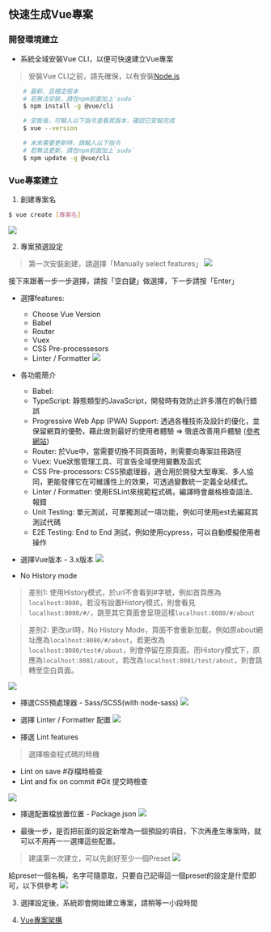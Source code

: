 ## 快速生成Vue專案

### 開發環境建立
- 系統全域安裝Vue CLI，以便可快速建立Vue專案
> 安裝Vue CLI之前，請先確保，以有安裝[Node.js](https://nodejs.org/en/)

```bash
    # 最新、且穩定版本
    # 若無法安裝，請在npm前面加上`sudo`
    $ npm install -g @vue/cli

    # 安裝後，可輸入以下指令查看其版本，確認已安裝完成
    $ vue --version

    # 未來需要更新時，請輸入以下指令
    # 若無法更新，請在npm前面加上`sudo`
    $ npm update -g @vue/cli
```

### Vue專案建立
1. 創建專案名
```bash
$ vue create [專案名]
```
![](./assets/InitVue/vue_create_name.png)

2. 專案預選設定
> 第一次安裝創建，請選擇「Manually select features」
![](./assets/InitVue/vue_manually_select_features.png)

接下來跟著一步一步選擇，請按「空白鍵」做選擇，下一步請按「Enter」  
- 選擇features: 
    - Choose Vue Version
    - Babel
    - Router
    - Vuex
    - CSS Pre-processesors
    - Linter / Formatter
![](./assets/InitVue/vue_pick_features.png)
- 各功能簡介 
    - Babel: 
    - TypeScript: 靜態類型的JavaScript，開發時有效防止許多潛在的執行錯誤
    - Progressive Web App (PWA) Support: 透過各種技術及設計的優化，並保留網頁的優勢，藉此做到最好的使用者體驗 => 徹底改善用戶體驗 ([參考網站](https://ithelp.ithome.com.tw/articles/10186584))
    - Router: 於Vue中，當需要切換不同頁面時，則需要向專案註冊路徑
    - Vuex: Vue狀態管理工具、可宣告全域使用變數及函式
    - CSS Pre-processors: CSS預處理器，適合用於開發大型專案、多人協同，更能發揮它在可維護性上的效果，可透過變數統一定義全站樣式。
    - Linter / Formatter:  使用ESLint來規範程式碼，編譯時會嚴格檢查語法、報錯
    - Unit Testing: 單元測試，可單獨測試一項功能，例如可使用jest去編寫其測試代碼
    - E2E Testing: End to End 測試，例如使用cypress，可以自動模擬使用者操作

- 選擇Vue版本 - 3.x版本
![](./assets/InitVue/vue_choose_version.png)

- No History mode
> 差別1: 使用History模式，於url不會看到#字號，例如首頁應為 `localhost:8080`，若沒有設置History模式，則會看見`localhost:8080/#/`，跳至其它頁面會呈現這樣`localhost:8080/#/about`  
  

> 差別2: 更改url時，No History Mode，頁面不會重新加載，例如原about網址應為`localhost:8080/#/about`，若更改為`localhost:8080/test#/about`，則會停留在原頁面。而History模式下，原應為`localhost:8081/about`，若改為`localhost:8081/test/about`，則會跳轉至空白頁面。

![](./assets/InitVue/vue_no_history_mod.png)

- 擇選CSS預處理器 - Sass/SCSS(with node-sass)
![](./assets/InitVue/vue_select_sass.png)

- 選擇 Linter / Formatter 配置
![](./assets/InitVue/vue_choose_linter.png)

- 擇選 Lint features
> 選擇檢查程式碼的時機   
* Lint on save #存檔時檢查  
* Lint and fix on commit #Git 提交時檢查

![](./assets/InitVue/vue_choose_lint_features.png)

- 擇選配置檔放置位置 - Package.json
![](./assets/InitVue/vue_choose_placing_config.png)

- 最後一步，是否把前面的設定新增為一個預設的項目，下次再產生專案時，就可以不用再一一選擇這些配置。
> 建議第一次建立，可以先創好至少一個Preset
![](./assets/InitVue/vue_save_as_a_preset.png)

給preset一個名稱，名字可隨意取，只要自己記得這一個preset的設定是什麼即可，以下供參考
![](./assets/InitVue/vue_give_preset_name.png)

3. 選擇設定後，系統即會開始建立專案，請稍等一小段時間

4. [Vue專案架構](./VueStructure.md)